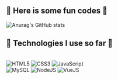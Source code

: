 ## 👾 Here is some fun codes 👾

![Anurag's GitHub stats](https://github-readme-stats.vercel.app/api?username=viniciusrodd&show_icons=true&theme=transparent)

## 👾 Technologies I use so far 👾

<div style="display: inline-block"><br>
    <img src="https://img.shields.io/badge/HTML5-E34F26?style=for-the-badge&logo=html5&logoColor=white" alt="HTML5">
    <img src="https://img.shields.io/badge/CSS3-1572B6?style=for-the-badge&logo=css3&logoColor=white" alt="CSS3">
    <img src="https://img.shields.io/badge/JavaScript-F7DF1E?style=for-the-badge&logo=javascript&logoColor=black" alt="JavaScript"> <br>
    <img src="https://img.shields.io/badge/MySQL-00000F?style=for-the-badge&logo=mysql&logoColor=white" alt="MySQL">
    <img src="https://img.shields.io/badge/Node.js-43853D?style=for-the-badge&logo=node.js&logoColor=white" alt="NodeJS">
    <img src="https://img.shields.io/badge/Vue.js-35495E?style=for-the-badge&logo=vue.js&logoColor=4FC08D" alt="VueJS"> 
</div> 
<br>

<!--[![Top Langs](https://github-readme-stats.vercel.app/api/top-langs/?username=viniciusrodd&layout=donut)](https://github.com/viniciusrodd/github-readme-stats)-->


<br>


